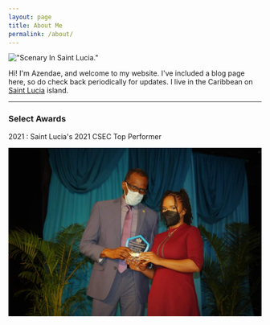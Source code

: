 ```yaml
---
layout: page
title: About Me
permalink: /about/
---
```


!["Scenary In Saint Lucia."](/img/apopo_lake.jpg)

Hi! I'm Azendae, and welcome to my website. I've included a blog page here, so do check back periodically for updates. I live in the Caribbean on [Saint Lucia](https://en.wikipedia.org/wiki/Saint_Lucia) island. 


***

### Select Awards

2021 : Saint Lucia's 2021 CSEC Top Performer



!["Azendae Popo Receiving an Award From the Prime Minister of Saint Lucia."](/img/apopo_award.jpg)
